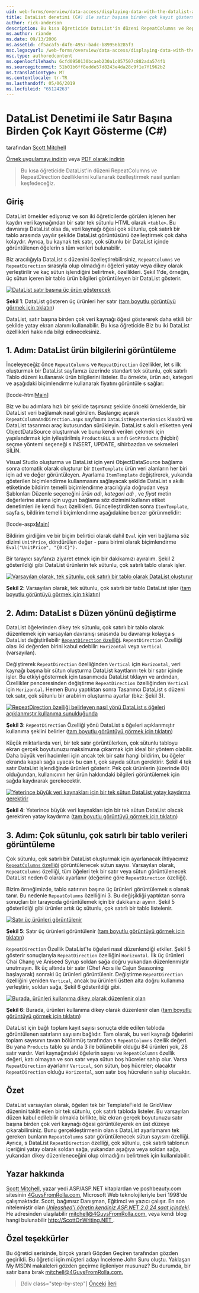 ```yaml
---
uid: web-forms/overview/data-access/displaying-data-with-the-datalist-and-repeater/showing-multiple-records-per-row-with-the-datalist-control-cs
title: DataList denetimi (C#) ile satır başına birden çok kayıt gösterme | Microsoft Docs
author: rick-anderson
description: Bu kısa öğreticide DataList'in düzeni RepeatColumns ve RepeatDirection özelliklerini kullanarak özelleştirmek nasıl şunları keşfedeceğiz.
ms.author: riande
ms.date: 09/13/2006
ms.assetid: cf5acaf5-d4f6-4957-badc-b89956b285f3
msc.legacyurl: /web-forms/overview/data-access/displaying-data-with-the-datalist-and-repeater/showing-multiple-records-per-row-with-the-datalist-control-cs
msc.type: authoredcontent
ms.openlocfilehash: 6cfd0950130bcaeb230a1c057507c882ada574f1
ms.sourcegitcommit: 51b01b6ff8edde57d8243e4da28c9f1e7f1962b2
ms.translationtype: MT
ms.contentlocale: tr-TR
ms.lasthandoff: 05/06/2019
ms.locfileid: "65124263"
---
```

# <a name="showing-multiple-records-per-row-with-the-datalist-control-c"></a>DataList Denetimi ile Satır Başına Birden Çok Kayıt Gösterme (C#)

tarafından [Scott Mitchell](https://twitter.com/ScottOnWriting)

[Örnek uygulamayı indirin](http://download.microsoft.com/download/9/c/1/9c1d03ee-29ba-4d58-aa1a-f201dcc822ea/ASPNET_Data_Tutorial_31_CS.exe) veya [PDF olarak indirin](showing-multiple-records-per-row-with-the-datalist-control-cs/_static/datatutorial31cs1.pdf)

> Bu kısa öğreticide DataList'in düzeni RepeatColumns ve RepeatDirection özelliklerini kullanarak özelleştirmek nasıl şunları keşfedeceğiz.

## <a name="introduction"></a>Giriş

DataList örnekler ediyoruz ve son iki öğreticilerde görülen işlenen her kaydın veri kaynağından bir satır tek sütunlu HTML olarak `<table>`. Bu davranışı DataList olsa da, veri kaynağı öğesi çok sütunlu, çok satırlı bir tablo arasında yayılır şekilde DataList görüntüsünü özelleştirmek çok daha kolaydır. Ayrıca, bu kaynak tek satır, çok sütunlu bir DataList içinde görüntülenen öğelerin s tüm verileri bulunabilir.

Biz aracılığıyla DataList s düzenini özelleştirebilirsiniz, `RepeatColumns` ve `RepeatDirection` sırasıyla olup olmadığını öğeleri yatay veya dikey olarak yerleştirilir ve kaç sütun işlendiğini belirtmek, özellikleri. Şekil 1'de, örneğin, üç sütun içeren bir tablo ürün bilgileri görüntüleyen bir DataList gösterir.

[![DataList satır başına üç ürün gösterecek](showing-multiple-records-per-row-with-the-datalist-control-cs/_static/image2.png)](showing-multiple-records-per-row-with-the-datalist-control-cs/_static/image1.png)

**Şekil 1**: DataList gösteren üç ürünleri her satır ([tam boyutlu görüntüyü görmek için tıklatın](showing-multiple-records-per-row-with-the-datalist-control-cs/_static/image3.png))

DataList, satır başına birden çok veri kaynağı öğesi göstererek daha etkili bir şekilde yatay ekran alanını kullanabilir. Bu kısa öğreticide Biz bu iki DataList özellikleri hakkında bilgi edineceksiniz.

## <a name="step-1-displaying-product-information-in-a-datalist"></a>1. Adım: DataList ürün bilgilerini görüntüleme

İnceleyeceğiz önce `RepeatColumns` ve `RepeatDirection` özellikler, let s ilk oluşturmak bir DataList sayfamızı üzerinde standart tek sütunlu, çok satırlı Tablo düzeni kullanarak ürün bilgilerini listeler. Bu örnekte, ürün adı, kategori ve aşağıdaki biçimlendirme kullanarak fiyatını görüntüle s sağlar:

[!code-html[Main](showing-multiple-records-per-row-with-the-datalist-control-cs/samples/sample1.html)]

Biz ve bu adımlara hızlı bir şekilde taşırsınız şekilde önceki örneklerde, bir DataList veri bağlamak nasıl görülen. Başlangıç açarak `RepeatColumnAndDirection.aspx` sayfasını `DataListRepeaterBasics` klasörü ve DataList tasarımcı araç kutusundan sürükleyin. DataList s akıllı etiketten yeni ObjectDataSource oluşturmak ve bunu kendi verileri çekmek için yapılandırmak için iyileştirilmiş `ProductsBLL` s sınıfı `GetProducts` (hiçbiri) seçme yöntemi seçeneği s INSERT, UPDATE, sihirbazdan ve sekmeleri SİLİN.

Visual Studio oluşturma ve DataList için yeni ObjectDataSource bağlama sonra otomatik olarak oluşturur bir `ItemTemplate` ürün veri alanların her biri için ad ve değer görüntüleyen. Ayarlama `ItemTemplate` değiştirerek, yukarıda gösterilen biçimlendirme kullanmasını sağlayacak şekilde DataList s akıllı etiketinde bildirim temelli biçimlendirme aracılığıyla doğrudan veya Şablonları Düzenle seçeneğini *ürün adı*, *kategori adı* , ve *fiyat* metin değerlerine atama için uygun bağlama söz dizimini kullanın etiket denetimleri ile kendi `Text` özellikleri. Güncelleştirdikten sonra `ItemTemplate`, sayfa s, bildirim temelli biçimlendirme aşağıdakine benzer görünmelidir:

[!code-aspx[Main](showing-multiple-records-per-row-with-the-datalist-control-cs/samples/sample2.aspx)]

Bildirim girdiğim ve bir biçim belirtici olarak dahil `Eval` için veri bağlama söz dizimi `UnitPrice`, döndürülen değer - para birimi olarak biçimlendirme `Eval("UnitPrice", "{0:C}").`

Bir tarayıcı sayfanızı ziyaret etmek için bir dakikamızı ayıralım. Şekil 2 gösterildiği gibi DataList ürünlerin tek sütunlu, çok satırlı tablo olarak işler.

[![Varsayılan olarak, tek sütunlu, çok satırlı bir tablo olarak DataList oluşturur](showing-multiple-records-per-row-with-the-datalist-control-cs/_static/image5.png)](showing-multiple-records-per-row-with-the-datalist-control-cs/_static/image4.png)

**Şekil 2**: Varsayılan olarak, tek sütunlu, çok satırlı bir tablo DataList işler ([tam boyutlu görüntüyü görmek için tıklatın](showing-multiple-records-per-row-with-the-datalist-control-cs/_static/image6.png))

## <a name="step-2-changing-the-datalist-s-layout-direction"></a>2. Adım: DataList s Düzen yönünü değiştirme

DataList öğelerinden dikey tek sütunlu, çok satırlı bir tablo olarak düzenlemek için varsayılan davranışı sırasında bu davranışı kolayca s DataList değiştirilebilir [ `RepeatDirection` özelliği](https://msdn.microsoft.com/system.web.ui.webcontrols.datalist.repeatdirection.aspx). `RepeatDirection` Özelliği olası iki değerden birini kabul edebilir: `Horizontal` veya `Vertical` (varsayılan).

Değiştirerek `RepeatDirection` özelliğinden `Vertical` için `Horizontal`, veri kaynağı başına bir sütun oluşturma DataList kayıtlarını tek bir satır içinde işler. Bu etkiyi göstermek için tasarımcıda DataList tıklayın ve ardından, Özellikler penceresinden değiştirme `RepeatDirection` özelliğinden `Vertical` için `Horizontal`. Hemen Bunu yaptıktan sonra Tasarımcı DataList s düzeni tek satır, çok sütunlu bir arabirim oluşturma ayarlar (bkz: Şekil 3).

[![RepeatDirection özelliği belirleyen nasıl yönü DataList s öğeleri açıklanmıştır kullanıma sunulduğunda](showing-multiple-records-per-row-with-the-datalist-control-cs/_static/image8.png)](showing-multiple-records-per-row-with-the-datalist-control-cs/_static/image7.png)

**Şekil 3**: `RepeatDirection` Özelliği yönü DataList s öğeleri açıklanmıştır kullanıma şeklini belirler ([tam boyutlu görüntüyü görmek için tıklatın](showing-multiple-records-per-row-with-the-datalist-control-cs/_static/image9.png))

Küçük miktarlarda veri, bir tek satır görüntülerken, çok sütunlu tabloyu ekran gerçek boyutunuzu maksimuma çıkarmak için ideal bir yöntem olabilir. Daha büyük veri hacimleri için ancak tek bir satır hangi bildirim, bu öğeler ekranda kapalı sağa uyacak bu can t, çok sayıda sütun gerektirir. Şekil 4 tek satır DataList işlendiğinde ürünleri gösterir. Pek çok ürünlerin (üzerinde 80) olduğundan, kullanıcının her ürün hakkındaki bilgileri görüntülemek için sağda kaydırarak gerekecektir.

[![Yeterince büyük veri kaynakları için bir tek sütun DataList yatay kaydırma gerektirir](showing-multiple-records-per-row-with-the-datalist-control-cs/_static/image11.png)](showing-multiple-records-per-row-with-the-datalist-control-cs/_static/image10.png)

**Şekil 4**: Yeterince büyük veri kaynakları için bir tek sütun DataList olacak gerektiren yatay kaydırma ([tam boyutlu görüntüyü görmek için tıklatın](showing-multiple-records-per-row-with-the-datalist-control-cs/_static/image12.png))

## <a name="step-3-displaying-data-in-a-multi-column-multi-row-table"></a>3. Adım: Çok sütunlu, çok satırlı bir tablo verileri görüntüleme

Çok sütunlu, çok satırlı bir DataList oluşturmak için ayarlanacak ihtiyacımız [ `RepeatColumns` özelliği](https://msdn.microsoft.com/system.web.ui.webcontrols.datalist.repeatcolumns.aspx) görüntülenecek sütun sayısı. Varsayılan olarak, `RepeatColumns` özelliği, tüm öğeleri tek bir satır veya sütun görüntülenecek DataList neden 0 olarak ayarlanır (değerine göre `RepeatDirection` özelliği).

Bizim örneğimizde, tablo satırının başına üç ürünleri görüntülemek s olanak tanır. Bu nedenle `RepeatColumns` özelliğini 3. Bu değişikliği yaptıktan sonra sonuçları bir tarayıcıda görüntülemek için bir dakikanızı ayırın. Şekil 5 gösterildiği gibi ürünler artık üç sütunlu, çok satırlı bir tablo listelenir.

[![Satır üç ürünleri görüntülenir](showing-multiple-records-per-row-with-the-datalist-control-cs/_static/image14.png)](showing-multiple-records-per-row-with-the-datalist-control-cs/_static/image13.png)

**Şekil 5**: Satır üç ürünleri görüntülenir ([tam boyutlu görüntüyü görmek için tıklatın](showing-multiple-records-per-row-with-the-datalist-control-cs/_static/image15.png))

`RepeatDirection` Özellik DataList'te öğeleri nasıl düzenlendiği etkiler. Şekil 5 gösterir sonuçlarıyla `RepeatDirection` özelliğini `Horizontal`. İlk üç ürünleri Chai Chang ve Aniseed Syrup soldan sağa doğru yukarıdan düzenlenmiştir unutmayın. İlk üç altında bir satır (Chef Acı s ile Cajun Seasoning başlayarak) sonraki üç ürünleri görüntülenir. Değiştirme `RepeatDirection` özelliğini yeniden `Vertical`, ancak bu ürünleri üstten alta doğru kullanıma yerleştirir, soldan sağa, Şekil 6 gösterildiği gibi.

[![Burada, ürünleri kullanıma dikey olarak düzenlenir olan](showing-multiple-records-per-row-with-the-datalist-control-cs/_static/image17.png)](showing-multiple-records-per-row-with-the-datalist-control-cs/_static/image16.png)

**Şekil 6**: Burada, ürünleri kullanıma dikey olarak düzenlenir olan ([tam boyutlu görüntüyü görmek için tıklatın](showing-multiple-records-per-row-with-the-datalist-control-cs/_static/image18.png))

DataList için bağlı toplam kayıt sayısı sonuçta elde edilen tabloda görüntülenen satırların sayısını bağlıdır. Tam olarak, bu veri kaynağı öğelerini toplam sayısının tavan bölünmüş tarafından s `RepeatColumns` özellik değeri. Bu yana `Products` tablo şu anda 3 ile bölünebilir olduğu 84 ürünleri yok, 28 satır vardır. Veri kaynağındaki öğelerin sayısı ve `RepeatColumns` özellik değeri, katı olmayan ve son satır veya sütun boş hücreler sahip olur. Varsa `RepeatDirection` ayarlanır `Vertical`, son sütun, boş hücreler; olacaktır `RepeatDirection` olduğu `Horizontal`, son satır boş hücrelerin sahip olacaktır.

## <a name="summary"></a>Özet

DataList varsayılan olarak, öğeleri tek bir TemplateField ile GridView düzenini taklit eden bir tek sütunlu, çok satırlı tabloda listeler. Bu varsayılan düzen kabul edilebilir olmakla birlikte, biz ekran gerçek boyutunuzu satır başına birden çok veri kaynağı öğesi görüntüleyerek en üst düzeye çıkarabilirsiniz. Bunu gerçekleştirmenin olan s DataList ayarlamanın tek gereken bunların `RepeatColumns` satır görüntülenecek sütun sayısını özelliği. Ayrıca, s DataList `RepeatDirection` özelliği, çok sütunlu, çok satırlı tablonun içeriğini yatay olarak soldan sağa, yukarıdan aşağıya veya soldan sağa, yukarıdan dikey düzenleneceğini olup olmadığını belirtmek için kullanılabilir.

## <a name="about-the-author"></a>Yazar hakkında

[Scott Mitchell](http://www.4guysfromrolla.com/ScottMitchell.shtml), yazar yedi ASP/ASP.NET kitaplardan ve poshbeauty.com sitesinin [4GuysFromRolla.com](http://www.4guysfromrolla.com), Microsoft Web teknolojileriyle beri 1998'de çalışmaktadır. Scott, bağımsız Danışman, Eğitimci ve yazıcı çalışır. En son nitelemiştir olan [ *Unleashed'i öğretin kendiniz ASP.NET 2.0 24 saat içindeki*](https://www.amazon.com/exec/obidos/ASIN/0672327384/4guysfromrollaco). He adresinden ulaşılabilir [ mitchell@4GuysFromRolla.com.](mailto:mitchell@4GuysFromRolla.com) veya kendi blog hangi bulunabilir [ http://ScottOnWriting.NET ](http://ScottOnWriting.NET).

## <a name="special-thanks-to"></a>Özel teşekkürler

Bu öğretici serisinde, birçok yararlı Gözden Geçiren tarafından gözden geçirildi. Bu öğretici için müşteri adayı İnceleme John Suru oluştu. Yaklaşan My MSDN makaleleri gözden geçirme ilgileniyor musunuz? Bu durumda, bir satır bana bırak [ mitchell@4GuysFromRolla.com.](mailto:mitchell@4GuysFromRolla.com)

> [!div class="step-by-step"]
> [Önceki](formatting-the-datalist-and-repeater-based-upon-data-cs.md)
> [İleri](nested-data-web-controls-cs.md)
